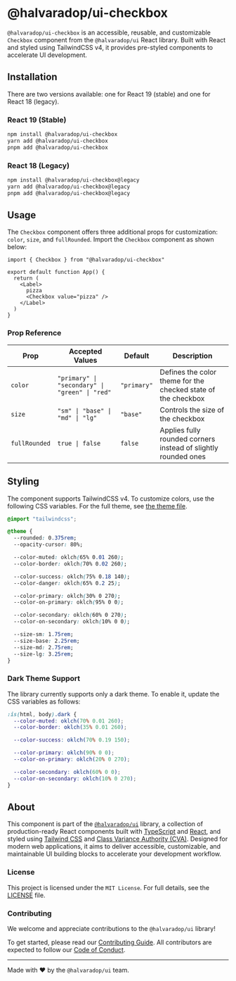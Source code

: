 # @halvaradop/ui-checkbox

`@halvaradop/ui-checkbox` is an accessible, reusable, and customizable `Checkbox` component from the `@halvaradop/ui` React library. Built with React and styled using TailwindCSS v4, it provides pre-styled components to accelerate UI development.

## Installation

There are two versions available: one for React 19 (stable) and one for React 18 (legacy).

### React 19 (Stable)

```bash
npm install @halvaradop/ui-checkbox
yarn add @halvaradop/ui-checkbox
pnpm add @halvaradop/ui-checkbox
```

### React 18 (Legacy)

```bash
npm install @halvaradop/ui-checkbox@legacy
yarn add @halvaradop/ui-checkbox@legacy
pnpm add @halvaradop/ui-checkbox@legacy
```

## Usage

The `Checkbox` component offers three additional props for customization: `color`, `size`, and `fullRounded`. Import the `Checkbox` component as shown below:

```tsx
import { Checkbox } from "@halvaradop/ui-checkbox"

export default function App() {
  return (
    <Label>
      pizza
      <Checkbox value="pizza" />
    </Label>
  )
}
```

### Prop Reference

| Prop          | Accepted Values                                | Default     | Description                                                    |
| ------------- | ---------------------------------------------- | ----------- | -------------------------------------------------------------- |
| `color`       | `"primary" \| "secondary" \| "green" \| "red"` | `"primary"` | Defines the color theme for the checked state of the checkbox  |
| `size`        | `"sm" \| "base" \| "md" \| "lg"`               | `"base"`    | Controls the size of the checkbox                              |
| `fullRounded` | `true \| false`                                | `false`     | Applies fully rounded corners instead of slightly rounded ones |

## Styling

The component supports TailwindCSS v4. To customize colors, use the following CSS variables. For the full theme, see [the theme file](https://github.com/halvaradop/ui/blob/master/tailwind.css).

```css
@import "tailwindcss";

@theme {
  --rounded: 0.375rem;
  --opacity-cursor: 80%;

  --color-muted: oklch(65% 0.01 260);
  --color-border: oklch(70% 0.02 260);

  --color-success: oklch(75% 0.18 140);
  --color-danger: oklch(65% 0.2 25);

  --color-primary: oklch(30% 0 270);
  --color-on-primary: oklch(95% 0 0);

  --color-secondary: oklch(60% 0 270);
  --color-on-secondary: oklch(10% 0 0);

  --size-sm: 1.75rem;
  --size-base: 2.25rem;
  --size-md: 2.75rem;
  --size-lg: 3.25rem;
}
```

### Dark Theme Support

The library currently supports only a dark theme. To enable it, update the CSS variables as follows:

```css
:is(html, body).dark {
  --color-muted: oklch(70% 0.01 260);
  --color-border: oklch(35% 0.01 260);

  --color-success: oklch(70% 0.19 150);

  --color-primary: oklch(90% 0 0);
  --color-on-primary: oklch(20% 0 270);

  --color-secondary: oklch(60% 0 0);
  --color-on-secondary: oklch(10% 0 270);
}
```

## About

This component is part of the [`@halvaradop/ui`](https://github.com/halvaradop/ui) library, a collection of production-ready React components built with [TypeScript](https://www.typescriptlang.org/) and [React](https://react.dev/), and styled using [Tailwind CSS](https://tailwindcss.com/) and [Class Variance Authority (CVA)](https://cva.style/). Designed for modern web applications, it aims to deliver accessible, customizable, and maintainable UI building blocks to accelerate your development workflow.

### License

This project is licensed under the `MIT License`. For full details, see the [LICENSE](https://github.com/halvaradop/ui/blob/master/LICENSE) file.

### Contributing

We welcome and appreciate contributions to the `@halvaradop/ui` library!

To get started, please read our [Contributing Guide](https://github.com/halvaradop/ui/blob/main/docs/CONTRIBUTING.md). All contributors are expected to follow our [Code of Conduct](https://github.com/halvaradop/.github/blob/main/.github/CODE_OF_CONDUCT.md).

---

Made with ❤️ by the `@halvaradop/ui` team.
